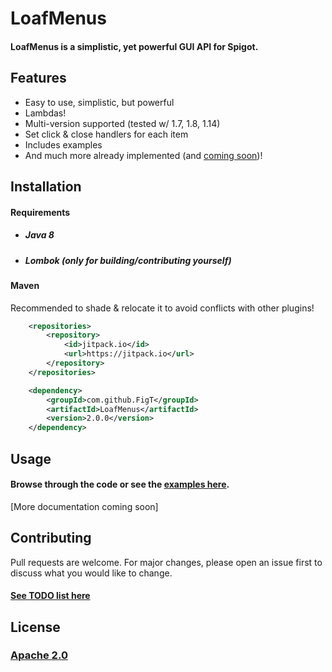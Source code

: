 # LoafMenus

#### LoafMenus is a simplistic, yet powerful GUI API for Spigot. 

## Features
* Easy to use, simplistic, but powerful
* Lambdas!
* Multi-version supported (tested w/ 1.7, 1.8, 1.14)
* Set click & close handlers for each item
* Includes examples
* And much more already implemented (and [coming soon](https://github.com/FigT/LoafMenus/projects/1))!
## Installation

#### Requirements
* ##### Java 8
* ##### Lombok (only for building/contributing yourself)

#### Maven
Recommended to shade & relocate it to avoid conflicts with other plugins!

```xml
	<repositories>
		<repository>
		    <id>jitpack.io</id>
		    <url>https://jitpack.io</url>
		</repository>
	</repositories>
```

```xml
	<dependency>
	    <groupId>com.github.FigT</groupId>
	    <artifactId>LoafMenus</artifactId>
	    <version>2.0.0</version>
	</dependency>
```

## Usage

#### Browse through the code or see the [examples here](https://github.com/FigT/LoafMenus/tree/master/src/main/java/us/figt/loafmenus/example).
[More documentation coming soon]

## Contributing
Pull requests are welcome. For major changes, please open an issue first to discuss what you would like to change.

#### [See TODO list here](https://github.com/FigT/LoafMenus/projects/1)

## License
### [Apache 2.0](https://choosealicense.com/licenses/apache-2.0/)

